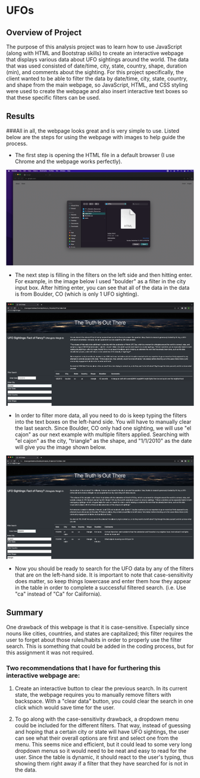 # UFOs

## Overview of Project
The purpose of this analysis project was to learn how to use JavaScript (along with HTML and Bootstrap skills) to create an interactive webpage that displays various data about UFO sightings around the world.  The data that was used consisted of date/time, city, state, country, shape, duration (min), and comments about the sighting.  For this project specifically, the client wanted to be able to filter the data by date/time, city, state, country, and shape from the main webpage, so JavaScript, HTML, and CSS styling were used to create the webpage and also insert interactive text boxes so that these specific filters can be used.  

## Results

###All in all, the webpage looks great and is very simple to use. Listed below are the steps for using the webpage with images to help guide the process. 

- The first step is opening the HTML file in a default browser (I use Chrome and the webpage works perfectly). 
 
![step1](/images/step1.png)



- The next step is filling in the filters on the left side and then hitting enter.  For example, in the image below I used "boulder" as a filter in the city input box.  After hitting enter, you can see that all of the data in the data is from Boulder, CO (which is only 1 UFO sighting).  

![step2](/images/step2.png)



- In order to filter more data, all you need to do is keep typing the filters into the text boxes on the left-hand side.  You will have to manually clear the last search. Since Boulder, CO only had one sighting, we will use "el cajon" as our next example with multiple filters applied.  Searching with "el cajon" as the city, "triangle" as the shape, and "1/1/2010" as the date will give you the image shown below. 

![step3](/images/step3.png)



- Now you should be ready to search for the UFO data by any of the filters that are on the left-hand side.  It is important to note that case-sensitivity does matter, so keep things lowercase and enter them how they appear in the table in order to complete a successful filtered search.  (i.e. Use "ca" instead of "Ca" for California). 

## Summary
One drawback of this webpage is that it is case-sensitive. Especially since nouns like cities, countries, and states are capitalized; this filter requires the user to forget about those rules/habits in order to properly use the filter search. This is something that could be added in the coding process, but for this assignment it was not required. 

### Two recommendations that I have for furthering this interactive webpage are:
1. Create an interactive button to clear the previous search. In its current state, the webpage requires you to manually remove filters with backspace. With a "clear data" button, you could clear the search in one click which would save time for the user.  

2. To go along with the case-sensitivity drawback, a dropdown menu could be included for the different filters.  That way, instead of guessing and hoping that a certain city or state will have UFO sightings, the user can see what their overall options are first and select one from the menu. This seems nice and efficient, but it could lead to some very long dropdown menus so it would need to be neat and easy to read for the user. Since the table is dynamic, it should react to the user's typing, thus showing them right away if a filter that they have searched for is not in the data.  
